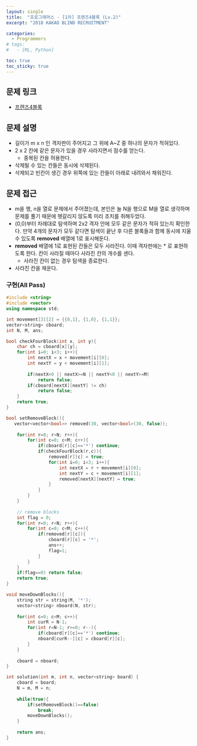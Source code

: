```yaml
---
layout: single
title:  "프로그래머스 - [1차] 프렌즈4블록 (Lv.2)"
excerpt: "2018 KAKAO BLIND RECRUITMENT"

categories:
  - Programmers
# tags:
#   - [ML, Python]

toc: true
toc_sticky: true
---
```


## 문제 링크
- [프렌즈4블록](https://school.programmers.co.kr/learn/courses/30/lessons/17679)

## 문제 설명
- 길이가 m x n 인 격자판이 주어지고 그 위에 A~Z 중 하나의 문자가 적혀있다.
- 2 x 2 칸에 같은 문자가 있을 경우 사라지면서 점수를 얻는다.
    - 중복된 칸을 허용한다.
- 삭제될 수 있는 칸들은 동시에 삭제된다.
- 삭제되고 빈칸이 생긴 경우 위쪽에 있는 칸들이 아래로 내려와서 채워진다.

## 문제 접근
- m을 행, n을 열로 문제에서 주어졌는데, 본인은 늘 N을 행으로 M을 열로 생각하며 문제를 풀기 때문에 헷갈리지 않도록 미리 조치를 취해두었다.
- (0,0)부터 차례대로 탐색하며 2x2 격자 안에 모두 같은 문자가 적혀 있는지 확인한다. 만약 4개의 문자가 모두 같다면 탐색이 끝난 후 다른 블록들과 함께 동시에 지울 수 있도록 **removed** 배열에 1로 표시해둔다.
- **removed** 배열에 1로 표현된 칸들은 모두 사라진다. 이때 격자판에는 * 로 표현하도록 한다. 칸이 사라질 때마다 사라진 칸의 개수를 센다.
    - 사라진 칸이 없는 경우 탐색을 종료한다.
- 사라진 칸을 채운다.

### 구현(All Pass)
```c++
#include <string>
#include <vector>
using namespace std;

int movement[3][2] = {{0,1}, {1,0}, {1,1}};
vector<string> cboard;
int N, M, ans;

bool checkFourBlock(int x, int y){
    char ch = cboard[x][y];
    for(int i=0; i<3; i++){
        int nextX = x + movement[i][0];
        int nextY = y + movement[i][1];
        
        if(nextX<0 || nextX>=N || nextY<0 || nextY>=M) 
            return false;
        if(cboard[nextX][nextY] != ch)
            return false;
    }
    return true;
}

bool setRemoveBlock(){
   vector<vector<bool>> removed(30, vector<bool>(30, false));
    
    for(int r=0; r<N; r++){
        for(int c=0; c<M; c++){
            if(cboard[r][c]=='*') continue;
            if(checkFourBlock(r,c)){
                removed[r][c] = true;
                for(int i=0; i<3; i++){
                    int nextX = r + movement[i][0];
                    int nextY = c + movement[i][1];
                    removed[nextX][nextY] = true;
                }
            }
        }
    }
    
    // remove blocks
    int flag = 0;
    for(int r=0; r<N; r++){
        for(int c=0; c<M; c++){
            if(removed[r][c]){
                cboard[r][c] = '*';
                ans++;
                flag=1;
            }
        }
    }
    if(flag==0) return false;
    return true;
}

void moveDownBlocks(){
    string str = string(M, '*');
    vector<string> nboard(N, str);
    
    for(int c=0; c<M; c++){
        int curR = N-1;
        for(int r=N-1; r>=0; r--){
            if(cboard[r][c]=='*') continue;
            nboard[curR--][c] = cboard[r][c];
        }
    }
    
    cboard = nboard;
}

int solution(int m, int n, vector<string> board) {
    cboard = board;
    N = m, M = n;
    
    while(true){
        if(setRemoveBlock()==false)
            break;
        moveDownBlocks();
    }
    
    return ans;
}
```
